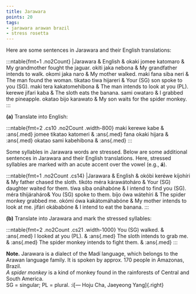 ```yaml
---
title: Jarawara
points: 20
tags:
- jarawara arawan brazil
- stress rosetta
---
```


Here are some sentences in Jarawara and their English translations:

:::ntable{fmt=1 .no2Count}
|Jarawara & English &
okaki jomee katomaro & My grandmother fought the jaguar. 
okiti jaka nebona & My grandfather intends to walk. 
okomi jaka naro & My mother walked. 
maki fana siba neri & The man found the woman. 
tikatao tiwa hijareri & Your (SG) son spoke to you (SG). 
maki tera kakatomehibona & The man intends to look at you (PL). 
kerewe jifari kaba & The sloth eats the banana. 
sami owataro & I grabbed the pineapple. 
okatao bijo karawato & My son waits for the spider monkey. 
:::

**(a)** Translate into English:

:::ntable{fmt=2 .cs10 .no2Count .width-800}
maki kerewe kabe & :ans{.med}
jomee tikatao katomeri & :ans{.med}
fana okaki hijara & :ans{.med}
okatao sami kabehibona & :ans{.med}
:::

Some syllables in Jarawara words are stressed. Below are some additional sentences in Jarawara
and their English translations. Here, stressed syllables are marked with an acute accent over
the vowel (e.g., **á**).

:::ntable{fmt=1 .no2Count .cs14}
|Jarawara & English &
okóbi keréwe kíjohíri & My father chased the sloth. 
tikóto méra kárawátoháro & Your (SG) daughter waited for them. 
tíwa síba onáhabóne & I intend to find you (SG). 
méra tíhijáraháro&  You (SG) spoke to them. 
bíjo ówa wátehíri & The spider monkey grabbed me. 
okómi ówa kakátomáhabóne & My mother intends to look at me. 
jifári okábabóne & I intend to eat the banana. 
:::

**(b)** Translate into Jarawara and mark the stressed syllables:

:::ntable{fmt=2 .no2Count .cs21 .width-1000}
You (SG) walked. & :ans{.med}
I looked at you (PL). & :ans{.med}
The sloth intends to grab me. & :ans{.med}
The spider monkey intends to fight them. & :ans{.med}
:::

**Note.** Jarawara is a dialect of the Madí language, which belongs to the Arawan language family.
It is spoken by approx. 170 people in Amazonas, Brazil.
<br>*A spider monkey* is a kind of monkey found in the rainforests of Central and South America.
<br>SG = singular; PL = plural. :i[— Hoju Cha, Jaeyeong Yang]{.right}